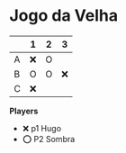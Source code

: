 # Jogo da Velha

|   | 1 | 2 | 3 |
|---|---|---|---|
| A |  ❌|  O |   |
| B |  O |  O | ❌  |
| C |  ❌ |   |   |

**Players**

- ❌ p1 Hugo
- ⭕ P2 Sombra